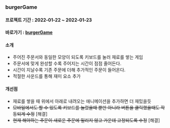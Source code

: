 ### burgerGame
#### 프로젝트 기간 : 2022-01-22 ~ 2022-01-23
#### 바로가기 : [burgerGame](https://dev6238.dg51rpnbylndf.amplifyapp.com/)
#### 소개
- 주어진 주문서와 동일한 모양이 되도록 키보드를 눌러 재료를 쌓는 게임
- 주문서에 맞게 완성할 수록 주어지는 시간이 점점 줄어든다.
- 시간이 지날수록 기존 주문에 더해 추가적인 주문이 들어온다.
- 적절한 사운드를 통해 재미 요소 추가

#### 개선점
- 재료를 쌓을 때 위에서 아래로 내려오는 애니메이션을 추가하면 더 재밌을듯
- ~~모바일에서도 할 수 있도록 키보드를 눌렀을때 뿐만 아니라 버튼을 클릭했을때도 작동되게 수정~~ [해결]
- ~~현재  해야하는 주문이 새로운 주문에 밀리지 않고 가운데 고정되도록 수정~~ [해결]
